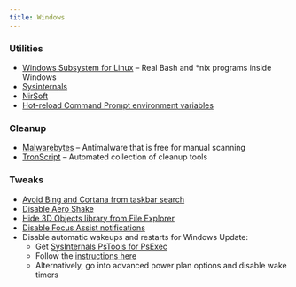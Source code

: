 ```yaml
---
title: Windows
---
```


### Utilities

- [Windows Subsystem for Linux](https://docs.microsoft.com/en-us/windows/wsl/about) – Real Bash and \*nix programs inside Windows
- [Sysinternals](https://docs.microsoft.com/en-us/sysinternals/)
- [NirSoft](http://nirsoft.net)
- [Hot-reload Command Prompt environment variables](https://github.com/chocolatey-archive/chocolatey/blob/master/src/redirects/RefreshEnv.cmd)

### Cleanup

- [Malwarebytes](https://www.malwarebytes.com) – Antimalware that is free for manual scanning
- [TronScript](https://github.com/bmrf/tron) – Automated collection of cleanup tools

### Tweaks

- [Avoid Bing and Cortana from taskbar search](https://superuser.com/a/1171262)
- [Disable Aero Shake](https://www.howtogeek.com/howto/windows-7/disable-aero-shake-in-windows-7/)
- [Hide 3D Objects library from File Explorer](https://www.howtogeek.com/331361/how-to-remove-the-3d-objects-folder-from-this-pc-on-windows-10/)
- [Disable Focus Assist notifications](https://www.howtogeek.com/435349/how-to-disable-windows-10s-annoying-focus-assist-notifications/)
- Disable automatic wakeups and restarts for Windows Update:
  - Get [SysInternals PsTools for PsExec](https://docs.microsoft.com/en-us/sysinternals/downloads/psexec)
  - Follow the [instructions here](https://github.com/seagull/disable-automaticrestarts/issues/4#issuecomment-521382489)
  - Alternatively, go into advanced power plan options and disable wake timers
